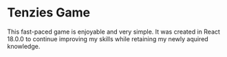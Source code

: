 # Tenzies Game

This fast-paced game is enjoyable and very simple.  It was created in React 18.0.0 to continue improving my skills while retaining my newly aquired knowledge.  
